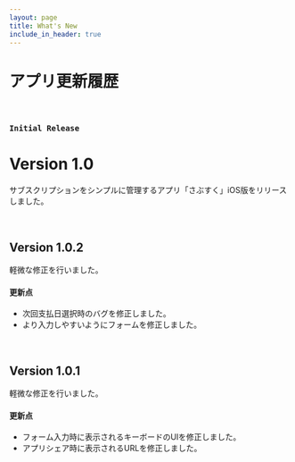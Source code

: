 ```yaml
---
layout: page
title: What's New
include_in_header: true
---
```


# アプリ更新履歴

<br>

### `Initial Release`
# **Version 1.0**
サブスクリプションをシンプルに管理するアプリ「さぶすく」iOS版をリリースしました。

<br>

## Version 1.0.2
軽微な修正を行いました。

#### 更新点
- 次回支払日選択時のバグを修正しました。
- より入力しやすいようにフォームを修正しました。

<br>

## Version 1.0.1
軽微な修正を行いました。

#### 更新点
- フォーム入力時に表示されるキーボードのUIを修正しました。
- アプリシェア時に表示されるURLを修正しました。

<br>
